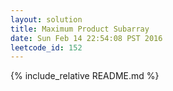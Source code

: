 ```yaml
---
layout: solution
title: Maximum Product Subarray
date: Sun Feb 14 22:54:08 PST 2016
leetcode_id: 152
---
```

{% include_relative README.md %}

